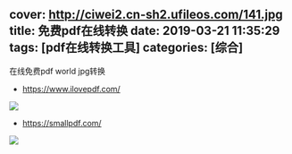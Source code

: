 cover: http://ciwei2.cn-sh2.ufileos.com/141.jpg
title: 免费pdf在线转换
date: 2019-03-21 11:35:29
tags: [pdf在线转换工具]
categories: [综合]
---
在线免费pdf world jpg转换

<!--more-->

* https://www.ilovepdf.com/

![](/images/20190321113754.png)

* https://smallpdf.com/

![](/images/20190321113955.png)